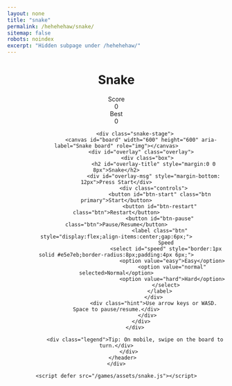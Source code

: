 ```yaml
---
layout: none
title: "snake"
permalink: /hehehehaw/snake/
sitemap: false
robots: noindex
excerpt: "Hidden subpage under /hehehehaw/"
---
```


<html lang="en">
<head>
	<meta charset="utf-8" />
	<meta name="viewport" content="width=device-width, initial-scale=1" />
	<title>Snake</title>
	<link rel="preload" href="/games/assets/snake.css" as="style" />
	<link rel="stylesheet" href="/games/assets/snake.css" />
</head>
<body>
	<div class="snake-wrap">
		<header class="snake-header">
			<div class="snake-card">
				<div class="snake-topbar">
					<h1 class="snake-title">Snake</h1>
					<div class="score">
						<div>
							<div class="label">Score</div>
							<span id="score">0</span>
						</div>
						<div>
							<div class="label">Best</div>
							<span id="best">0</span>
						</div>
					</div>
				</div>

				<div class="snake-stage">
					<canvas id="board" width="600" height="600" aria-label="Snake board" role="img"></canvas>
					<div id="overlay" class="overlay">
						<div class="box">
							<h2 id="overlay-title" style="margin:0 0 8px">Snake</h2>
							<div id="overlay-msg" style="margin-bottom: 12px">Press Start</div>
							<div class="controls">
								<button id="btn-start" class="btn primary">Start</button>
								<button id="btn-restart" class="btn">Restart</button>
								<button id="btn-pause" class="btn">Pause/Resume</button>
								<label class="btn" style="display:flex;align-items:center;gap:6px;">
									Speed
									<select id="speed" style="border:1px solid #e5e7eb;border-radius:8px;padding:4px 6px;">
										<option value="easy">Easy</option>
										<option value="normal" selected>Normal</option>
										<option value="hard">Hard</option>
									</select>
								</label>
							</div>
							<div class="hint">Use arrow keys or WASD. Space to pause/resume.</div>
						</div>
					</div>
				</div>

				<div class="legend">Tip: On mobile, swipe on the board to turn.</div>
			</div>
		</header>
	</div>

	<script defer src="/games/assets/snake.js"></script>
</body>
</html>

